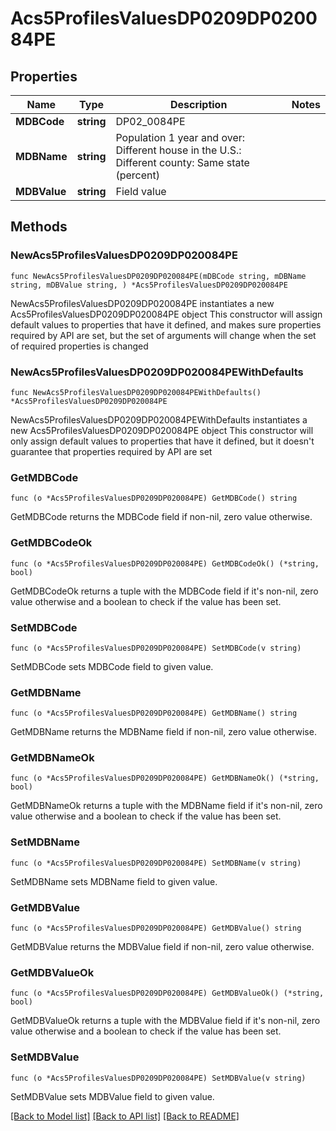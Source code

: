 # Acs5ProfilesValuesDP0209DP020084PE

## Properties

Name | Type | Description | Notes
------------ | ------------- | ------------- | -------------
**MDBCode** | **string** | DP02_0084PE | 
**MDBName** | **string** | Population 1 year and over: Different house in the U.S.: Different county: Same state (percent) | 
**MDBValue** | **string** | Field value | 

## Methods

### NewAcs5ProfilesValuesDP0209DP020084PE

`func NewAcs5ProfilesValuesDP0209DP020084PE(mDBCode string, mDBName string, mDBValue string, ) *Acs5ProfilesValuesDP0209DP020084PE`

NewAcs5ProfilesValuesDP0209DP020084PE instantiates a new Acs5ProfilesValuesDP0209DP020084PE object
This constructor will assign default values to properties that have it defined,
and makes sure properties required by API are set, but the set of arguments
will change when the set of required properties is changed

### NewAcs5ProfilesValuesDP0209DP020084PEWithDefaults

`func NewAcs5ProfilesValuesDP0209DP020084PEWithDefaults() *Acs5ProfilesValuesDP0209DP020084PE`

NewAcs5ProfilesValuesDP0209DP020084PEWithDefaults instantiates a new Acs5ProfilesValuesDP0209DP020084PE object
This constructor will only assign default values to properties that have it defined,
but it doesn't guarantee that properties required by API are set

### GetMDBCode

`func (o *Acs5ProfilesValuesDP0209DP020084PE) GetMDBCode() string`

GetMDBCode returns the MDBCode field if non-nil, zero value otherwise.

### GetMDBCodeOk

`func (o *Acs5ProfilesValuesDP0209DP020084PE) GetMDBCodeOk() (*string, bool)`

GetMDBCodeOk returns a tuple with the MDBCode field if it's non-nil, zero value otherwise
and a boolean to check if the value has been set.

### SetMDBCode

`func (o *Acs5ProfilesValuesDP0209DP020084PE) SetMDBCode(v string)`

SetMDBCode sets MDBCode field to given value.


### GetMDBName

`func (o *Acs5ProfilesValuesDP0209DP020084PE) GetMDBName() string`

GetMDBName returns the MDBName field if non-nil, zero value otherwise.

### GetMDBNameOk

`func (o *Acs5ProfilesValuesDP0209DP020084PE) GetMDBNameOk() (*string, bool)`

GetMDBNameOk returns a tuple with the MDBName field if it's non-nil, zero value otherwise
and a boolean to check if the value has been set.

### SetMDBName

`func (o *Acs5ProfilesValuesDP0209DP020084PE) SetMDBName(v string)`

SetMDBName sets MDBName field to given value.


### GetMDBValue

`func (o *Acs5ProfilesValuesDP0209DP020084PE) GetMDBValue() string`

GetMDBValue returns the MDBValue field if non-nil, zero value otherwise.

### GetMDBValueOk

`func (o *Acs5ProfilesValuesDP0209DP020084PE) GetMDBValueOk() (*string, bool)`

GetMDBValueOk returns a tuple with the MDBValue field if it's non-nil, zero value otherwise
and a boolean to check if the value has been set.

### SetMDBValue

`func (o *Acs5ProfilesValuesDP0209DP020084PE) SetMDBValue(v string)`

SetMDBValue sets MDBValue field to given value.



[[Back to Model list]](../README.md#documentation-for-models) [[Back to API list]](../README.md#documentation-for-api-endpoints) [[Back to README]](../README.md)


